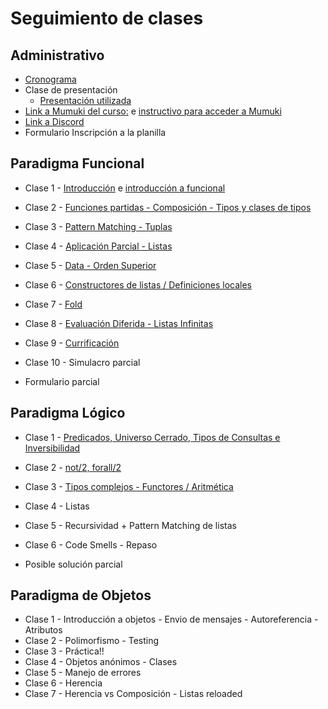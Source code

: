 # Seguimiento de clases

## Administrativo

* [Cronograma](https://docs.google.com/spreadsheets/d/1KRJq0EiuG1aEepJb_QJnmqoH33QtFuefZSrw-qxv1Dg/edit#gid=1333189774)
* Clase de presentación
  * [Presentación utilizada](https://docs.google.com/presentation/d/1DvsCoMK6CM5yU8k3V5NSo-jqHh9K2Q7_Flah5l1EQUw/edit?usp=sharing)
* [Link a Mumuki del curso:](https://mumuki.io/pdep-utn/) e [instructivo para acceder a Mumuki](https://docs.google.com/document/d/1ZlTCiTum1wOeKtEIrHXYD8blItfgh2ThAuyteUUjrw4/edit) 
* [Link a Discord](https://discord.gg/aq52W39KKT)
* Formulario Inscripción a la planilla

## Paradigma Funcional

* Clase 1 - [Introducción](https://github.com/pdep-st/seguimiento/blob/main/seguimiento/2021/intro.md) e [introducción a funcional](https://github.com/pdep-st/seguimiento/blob/main/seguimiento/2021/funcional/clase-1.md)
* Clase 2 - [Funciones partidas - Composición - Tipos y clases de tipos](https://github.com/pdep-st/seguimiento/blob/main/seguimiento/2021/funcional/clase-2.md)
* Clase 3 - [Pattern Matching - Tuplas](https://github.com/pdep-st/seguimiento/blob/main/seguimiento/2021/funcional/clase-3.md)
* Clase 4 - [Aplicación Parcial - Listas](https://github.com/pdep-st/seguimiento/blob/main/seguimiento/2021/funcional/clase-4.md)
* Clase 5 - [Data - Orden Superior](https://github.com/pdep-st/seguimiento/blob/main/seguimiento/2021/funcional/clase-5.md)
* Clase 6 - [Constructores de listas / Definiciones locales](https://github.com/pdep-st/seguimiento/blob/main/seguimiento/2021/funcional/clase-6.md)
* Clase 7 - [Fold](https://github.com/pdep-st/seguimiento/blob/main/seguimiento/2021/funcional/clase-7.md)
* Clase 8 - [Evaluación Diferida - Listas Infinitas](https://github.com/pdep-st/seguimiento/blob/main/seguimiento/2021/funcional/clase-8.md)
* Clase 9 - [Currificación](https://github.com/pdep-st/seguimiento/blob/main/seguimiento/2021/funcional/clase-9.md)
* Clase 10 - Simulacro parcial

* Formulario parcial

## Paradigma Lógico

* Clase 1 - [Predicados, Universo Cerrado, Tipos de Consultas e Inversibilidad](https://github.com/pdep-st/seguimiento/blob/main/seguimiento/2021/logico/clase-1.md)
* Clase 2 - [not/2, forall/2](https://github.com/pdep-st/seguimiento/blob/main/seguimiento/2021/logico/clase-2.md)
* Clase 3 - [Tipos complejos - Functores / Aritmética](https://github.com/pdep-st/seguimiento/blob/main/seguimiento/2021/logico/clase-3.md)
* Clase 4 - Listas
* Clase 5 - Recursividad + Pattern Matching de listas
* Clase 6 - Code Smells - Repaso

* Posible solución parcial

## Paradigma de Objetos

* Clase 1 - Introducción a objetos - Envio de mensajes - Autoreferencia - Atributos
* Clase 2 - Polimorfismo - Testing
* Clase 3 - Práctica!!
* Clase 4 - Objetos anónimos - Clases
* Clase 5 - Manejo de errores
* Clase 6 - Herencia
* Clase 7 - Herencia vs Composición - Listas reloaded
